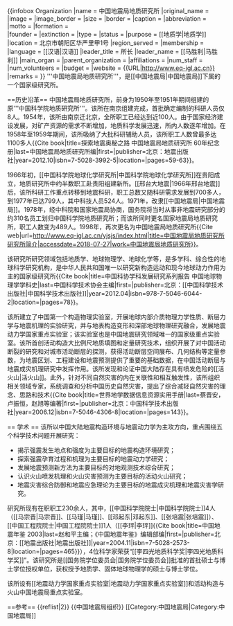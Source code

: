 {{infobox Organization
|name             = 中国地震局地质研究所
|original_name    = 
|image            = 
|image_border     = 
|size             = 
|border           = 
|caption          = 
|abbreviation     = 
|motto            = 
|formation        =  
|founder          = 
|extinction       = 
|type             = 
|status           =
|purpose          = [[地质学|地质学]]
|location         =  北京市朝阳区华严里甲1号
|region_served    = 
|membership       =  
|language         = [[汉语|汉语]]
|leader_title     = 所长
|leader_name      = [[马胜利|马胜利]]
|main_organ       = 
|parent_organization = 
|affiliations     = 
|num_staff        = 
|num_volunteers   = 
|budget           = 
|website          = {{URL|http://www.eq-igl.ac.cn}}
|remarks          = 
}}
'''中国地震局地质研究所'''，是[[中国地震局|中国地震局]]下属的一个国家级研究所。

==历史沿革==
中国地震局地质研究所，前身为1950年至1951年期间组建的原'''中国科学院地质研究所'''。该所在南京组建完成，首批确定编制的科研人员仅8人。1954年，该所由南京迁北京，全所职工已经达到近100人。由于国家经济建设发展，对矿产资源的需求不断增加，地质科学发展迅速，所内人数逐年增加。在1958年至1959年期间，该所吸纳了大批科研辅助人员，该所职工人数曾最多达1100多人<ref name=o123>{{Cite book|title=探索地震奥秘之路 中国地震局地质研究所 60年纪念册|last=中国地震局地质研究所编|first=|publisher=北京：地震出版社|year=2012.10|isbn=7-5028-3992-5|location=|pages=59-63}}</ref>。

1966年初，[[中国科学院地球化学研究所|中国科学院地球化学研究所]]在贵阳成立，地质研究所中约半数职工赴贵阳组建新所。[[邢台大地震|1966年邢台地震]]后，该所科研工作重点转移到地震科研，职工总数又随科研需求发展到700多人，到1977年已达799人，其中科技人员524人。1971年，改隶[[中国地震局|中国地震局]]。1978年，经中科院和国家地震局协商，国务院将当时从事非地震研究部分的约310名员工划归中国科学院地质研究所；而该所同时更名国家地震局地质研究所，职工人数变为489人。1998年，再次更名为中国地震局地质研究所<ref name=as>{{Cite web|url=http://www.eq-igl.ac.cn/yjsjs/index.html|title=中国地震局地质研究所研究所简介|accessdate=2018-07-27|work=中国地震局地质研究所}}</ref><ref name=o123 />。

该研究所研究领域包括地质学、地球物理学、地球化学等，是多学科、综合性的地球科学研究机构，是中华人民共和国唯一以研究新构造运动和现今地球动力作用为主的国家级研究所<ref name=as123>{{Cite book|title=中国科协学科发展研究系列报告 中国地球物理学学科史|last=中国科学技术协会主编|first=|publisher=北京：[[中国科学技术出版社|中国科学技术出版社]]|year=2012.04|isbn=978-7-5046-6044-2|location=|pages=78}}</ref>。

该所建立了中国第一个构造物理实验室，开展地球内部介质物理力学性质、断层力学与地震机理的实验研究，并与地表构造变形和深部地球物理研究融合，发展地震动力学国家重点实验室；该实验室也是中国地震研究领域唯一的国家级重点实验室。该所首创活动构造大比例尺地质填图和定量研究技术，组织开展了对中国活动断裂的研究和对城市活动断层的探测，获得活动断层空间展布、几何结构等定量参数，为地震区划、工程建设和地震预测提供了重要的基础数据，在中国活动断层与地震成灾机理研究中发挥作用。该所发现和论证中国大陆存在具有喷发危险的[[活火山|活火山]]。此外，针对不同自然灾害的内在关联性和相互触发性，该所组织相关领域专家，系统调查和分析中国历史自然灾害，提出了综合减轻自然灾害的理念、思路和技术<ref>{{Cite book|title=世界地学数据信息资源实用手册|last=蔡晋安，卢振恒，赵旭等编著|first=|publisher=北京：中国科学技术出版社|year=2006.12|isbn=7-5046-4306-8|location=|pages=143}}</ref>。

== 学术 ==
该所以中国大陆地震构造环境与地震动力学为主攻方向，重点围绕五个科学技术问题开展研究<ref name=as123 /><ref name=as />：
* 揭示强震发生地点和强度为主要目标的地震构造环境研究；
* 探索强震孕育过程和机理为主要目标的地震动力学研究；
* 发展地震预测新方法为主要目标的对地观测技术综合研究；
* 认识火山喷发机理和火山灾害预测为主要目标的活动火山研究；
* 地震灾害综合防御和地震应急理论为主要目标的地震成灾机理和地震灾害学研究。

研究所现有在职职工230余人，其中，[[中国科学院院士|中国科学院院士]]4人（[[马宗晋|马宗晋]]、[[马瑾|马瑾]]、[[邓起东|邓起东]]、[[张培震|张培震]]）、[[中国工程院院士|中国工程院院士]]1人（[[李玶|李玶]]<ref>{{Cite book|title=中国地震年鉴 2003|last=赵和平主编；《中国地震年鉴》编辑部编|first=|publisher=北京：[[地震出版社|地震出版社]]|year=2004.11|isbn=7-5028-2573-8|location=|pages=465}}</ref>），4位科学家荣获“[[李四光地质科学奖|李四光地质科学奖]]”。该研究所是[[国务院学位委员会|国务院学位委员会]]批准的首批硕士与博士学位授权单位，获权授予地质学、固体地球物理学的硕士与博士学位<ref name=o123 />。

该所设有[[地震动力学国家重点实验室|地震动力学国家重点实验室]]和活动构造与火山中国地震局重点实验室<ref name=as />。

==参考==
{{reflist|2}}
{{中国地震局组织}}
[[Category:中国地震局|Category:中国地震局]]